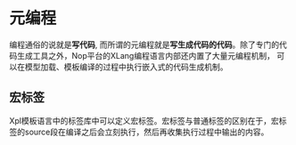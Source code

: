 # 元编程

编程通俗的说就是**写代码**, 而所谓的元编程就是**写生成代码的代码**。除了专门的代码生成工具之外，Nop平台的XLang编程语言内部还内置了大量元编程机制，
可以在模型加载、模板编译的过程中执行嵌入式的代码生成机制。

## 宏标签

Xpl模板语言中的标签库中可以定义宏标签。宏标签与普通标签的区别在于，宏标签的source段在编译之后会立刻执行，然后再收集执行过程中输出的内容。